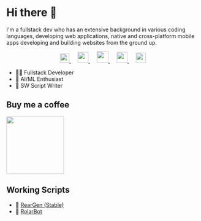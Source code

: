 ﻿# Hi there 👋

I'm a fullstack dev who has an extensive background in various coding languages, developing web applications, native and cross-platform mobile apps developing and building websites from the ground up. 

<p align="center">
  <a href="https://dev.to/thirashapraween">
    <img src="https://svgshare.com/i/ZTW.svg" width="24px"/>
  </a>
  &emsp;
  <a href= "https://www.instagram.com/thirasha_pw">
    <img src="https://img.icons8.com/ios-glyphs/256/808080/instagram-new.svg" width="28px"/>
  </a>
  &emsp;
  <a href="https://www.buymeacoffee.com/thirashapraween">
    <img src="https://img.icons8.com/ios-glyphs/256/808080/coffee.png" width="30px"/>
  </a> 
  &emsp;
  <a href="https://thirashapraween.github.io">
    <img src="https://img.icons8.com/material/256/808080/globe--v1.png" width="28px"/>
  </a>
  &emsp;
  <a href="https://www.linkedin.com/in/thirasha-praween/">
    <img src="https://img.icons8.com/ios-filled/256/808080/linkedin.svg" width="26px"/>
  </a>
</p>




- 👨‍💻 Fullstack Developer
- 🤖 AI/ML Enthusiast
- 🦀 SW Script Writer

## Buy me a coffee
<img src="https://static.wixstatic.com/media/9f0ade_c595edb836a94b4a8c2a485d378a49d0~mv2.png/v1/fill/w_940,h_235,al_c,lg_1,q_85/buy-me-a-coffee-button.webp" width="150px"/>

## Working Scripts
- 🧱 [RearGen (Stable)](https://github.com/ThirashaPraween/RearGen)
- 🤖 [RolarBot](https://rolarbot.herokuapp.com)
